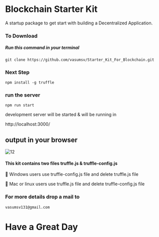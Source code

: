 # Blockchain Starter Kit

A startup package to get start with building a Decentralized Application.



### To Download

 ##### Run this command in your terminal
  ``` 
 git clone https://github.com/vasumsv/Starter_Kit_For_Blockchain.git
 ```
 
 ### Next Step
 
 ```
 npm install -g truffle
 ```
 
 ### run the server
 
 ```
 npm run start
 ```
 
 development server will be started & will be running in 
 
 http://localhost:3000/
 
 ## output in your browser
 
 ![12]( https://github.com/vasumsv/Starter_Kit_For_Blockchain/blob/main/public/Screenshot%20(154).png)
 
 
 #### This kit contains two files truffle.js & truffle-config.js
 
 :radio_button: Windows users use truffle-config.js file and delete truffle.js  file
 
 :radio_button: Mac or linux users use truffle.js file and delete truffle-config.js file
 
 
 ###  For more details drop a mail to 
 ```
 vasumsv131@gmail.com
 ```
 # Have a Great Day
